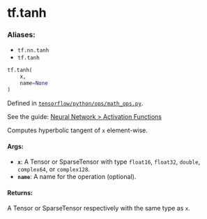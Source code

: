 <div itemscope itemtype="http://developers.google.com/ReferenceObject">
<meta itemprop="name" content="tf.tanh" />
</div>

# tf.tanh

### Aliases:

* `tf.nn.tanh`
* `tf.tanh`

``` python
tf.tanh(
    x,
    name=None
)
```



Defined in [`tensorflow/python/ops/math_ops.py`](https://www.tensorflow.org/code/tensorflow/python/ops/math_ops.py).

See the guide: [Neural Network > Activation Functions](../../../api_guides/python/nn.md#Activation_Functions)

Computes hyperbolic tangent of `x` element-wise.

#### Args:

* <b>`x`</b>: A Tensor or SparseTensor with type `float16`, `float32`, `double`,
    `complex64`, or `complex128`.
* <b>`name`</b>: A name for the operation (optional).


#### Returns:

A Tensor or SparseTensor respectively with the same type as `x`.